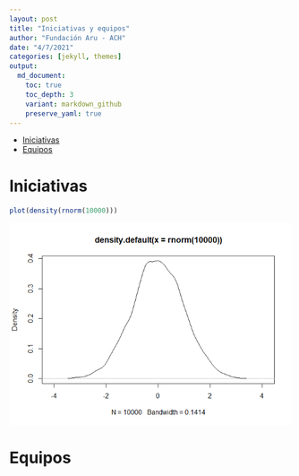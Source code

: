 ```yaml
---
layout: post
title: "Iniciativas y equipos"
author: "Fundación Aru - ACH"
date: "4/7/2021"
categories: [jekyll, themes]
output: 
  md_document:
    toc: true
    toc_depth: 3
    variant: markdown_github
    preserve_yaml: true    
---
```


-   [Iniciativas](#iniciativas)
-   [Equipos](#equipos)

# Iniciativas

``` r
plot(density(rnorm(10000)))
```

![](2021-07-04-equipos_files/figure-markdown_github/unnamed-chunk-1-1.png)

# Equipos
